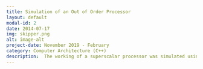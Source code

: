 ```yaml
---
title: Simulation of an Out of Order Processor
layout: default
modal-id: 2
date: 2014-07-17
img: skipper.png
alt: image-alt
project-date: November 2019 - February
category: Computer Architecture (C++)
description:  The working of a superscalar processor was simulated using two similar but different architecture. One, using a Reorder Buffer and another using a Physical Register file and an active list with a free list. The IPC of the simulation was studied when perfect cache and perfect branch prediction were turned off. The github repositories for these projects are linked here: [OoO with Reorder Buffer](https://github.com/kashyapravichandran/dynamic-instruction-scheduling), [OoO with active list and a physical register file](https://github.com/kashyapravichandran/ECE721-sim).
---
```

